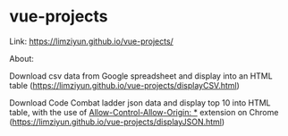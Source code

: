 # vue-projects
Link: https://limziyun.github.io/vue-projects/

About:

Download csv data from Google spreadsheet and display into an HTML table (https://limziyun.github.io/vue-projects/displayCSV.html)

Download Code Combat ladder json data and display top 10 into HTML table, with the use of [Allow-Control-Allow-Origin: *](https://chrome.google.com/webstore/detail/allow-control-allow-origi/nlfbmbojpeacfghkpbjhddihlkkiljbi/related?hl=en-US) extension on Chrome (https://limziyun.github.io/vue-projects/displayJSON.html)
